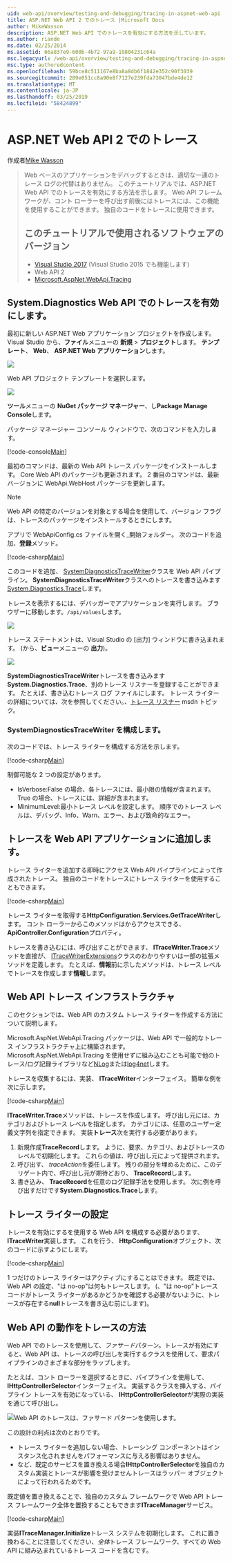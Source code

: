 ```yaml
---
uid: web-api/overview/testing-and-debugging/tracing-in-aspnet-web-api
title: ASP.NET Web API 2 でのトレース |Microsoft Docs
author: MikeWasson
description: ASP.NET Web API でのトレースを有効にする方法を示しています。
ms.author: riande
ms.date: 02/25/2014
ms.assetid: 66a837e9-600b-4b72-97a9-19804231c64a
msc.legacyurl: /web-api/overview/testing-and-debugging/tracing-in-aspnet-web-api
msc.type: authoredcontent
ms.openlocfilehash: 59bce8c511167e8ba8a8db6f1842e352c90f3039
ms.sourcegitcommit: 289e051cc8a90e8f7127e239fda73047bde4de12
ms.translationtype: MT
ms.contentlocale: ja-JP
ms.lasthandoff: 03/25/2019
ms.locfileid: "58424899"
---
```

<a name="tracing-in-aspnet-web-api-2"></a>ASP.NET Web API 2 でのトレース
====================
作成者[Mike Wasson](https://github.com/MikeWasson)

> Web ベースのアプリケーションをデバッグするときは、適切な一連のトレース ログの代替はありません。 このチュートリアルでは、ASP.NET Web API でのトレースを有効にする方法を示します。 Web API フレームワークが、コント ローラーを呼び出す前後にはトレースには、この機能を使用することができます。 独自のコードをトレースに使用できます。
>
> ## <a name="software-versions-used-in-the-tutorial"></a>このチュートリアルで使用されるソフトウェアのバージョン
>
> - [Visual Studio 2017](https://visualstudio.microsoft.com/downloads/?utm_medium=microsoft&utm_source=docs.microsoft.com&utm_campaign=button+cta&utm_content=download+vs2017) (Visual Studio 2015 でも機能します)
> - Web API 2
> - [Microsoft.AspNet.WebApi.Tracing](http://www.nuget.org/packages/Microsoft.AspNet.WebApi.Tracing)

## <a name="enable-systemdiagnostics-tracing-in-web-api"></a>System.Diagnostics Web API でのトレースを有効にします。

最初に新しい ASP.NET Web アプリケーション プロジェクトを作成します。 Visual Studio から、**ファイル**メニューの **新規** > **プロジェクト**します。 **テンプレート**、 **Web**、 **ASP.NET Web アプリケーション**します。

[![](tracing-in-aspnet-web-api/_static/image2.png)](tracing-in-aspnet-web-api/_static/image1.png)

Web API プロジェクト テンプレートを選択します。

[![](tracing-in-aspnet-web-api/_static/image4.png)](tracing-in-aspnet-web-api/_static/image3.png)

**ツール**メニューの  **NuGet パッケージ マネージャー**、し**Package Manage Console**します。

パッケージ マネージャー コンソール ウィンドウで、次のコマンドを入力します。

[!code-console[Main](tracing-in-aspnet-web-api/samples/sample1.cmd)]

最初のコマンドは、最新の Web API トレース パッケージをインストールします。 Core Web API のパッケージも更新されます。 2 番目のコマンドは、最新バージョンに WebApi.WebHost パッケージを更新します。

> [!NOTE]
> Web API の特定のバージョンを対象とする場合を使用して、バージョン フラグは、トレースのパッケージをインストールするときにします。

アプリで WebApiConfig.cs ファイルを開く\_開始フォルダー。 次のコードを追加、**登録**メソッド。

[!code-csharp[Main](tracing-in-aspnet-web-api/samples/sample2.cs?highlight=6)]

このコードを追加、 [SystemDiagnosticsTraceWriter](https://msdn.microsoft.com/library/system.web.http.tracing.systemdiagnosticstracewriter.aspx)クラスを Web API パイプライン。 **SystemDiagnosticsTraceWriter**クラスへのトレースを書き込みます[System.Diagnostics.Trace](https://msdn.microsoft.com/library/system.diagnostics.trace)します。

トレースを表示するには、デバッガーでアプリケーションを実行します。 ブラウザーに移動します。`/api/values`します。

![](tracing-in-aspnet-web-api/_static/image5.png)

トレース ステートメントは、Visual Studio の [出力] ウィンドウに書き込まれます。 (から、**ビュー**メニューの **出力**)。

[![](tracing-in-aspnet-web-api/_static/image7.png)](tracing-in-aspnet-web-api/_static/image6.png)

**SystemDiagnosticsTraceWriter**トレースを書き込みます**System.Diagnostics.Trace**、別のトレース リスナーを登録することができます。 たとえば、書き込むトレース ログ ファイルにします。 トレース ライターの詳細については、次を参照してください。、[トレース リスナー](https://msdn.microsoft.com/library/4y5y10s7.aspx) msdn トピック。

### <a name="configuring-systemdiagnosticstracewriter"></a>SystemDiagnosticsTraceWriter を構成します。

次のコードでは、トレース ライターを構成する方法を示します。

[!code-csharp[Main](tracing-in-aspnet-web-api/samples/sample3.cs)]

制御可能な 2 つの設定があります。

- IsVerbose:False の場合、各トレースには、最小限の情報が含まれます。 True の場合、トレースには、詳細が含まれます。
- MinimumLevel:最小トレース レベルを設定します。 順序でのトレース レベルは、デバッグ、Info、Warn、エラー、および致命的なエラー。

## <a name="adding-traces-to-your-web-api-application"></a>トレースを Web API アプリケーションに追加します。

トレース ライターを追加する即時にアクセス Web API パイプラインによって作成されたトレース。 独自のコードをトレースにトレース ライターを使用することもできます。

[!code-csharp[Main](tracing-in-aspnet-web-api/samples/sample4.cs)]

トレース ライターを取得する**HttpConfiguration.Services.GetTraceWriter**します。 コント ローラーからこのメソッドはからアクセスできる、 **ApiController.Configuration**プロパティ。

トレースを書き込むには、呼び出すことができます、 **ITraceWriter.Trace**メソッドを直接が、 [ITraceWriterExtensions](https://msdn.microsoft.com/library/system.web.http.tracing.itracewriterextensions.aspx)クラスのわかりやすいは一部の拡張メソッドを定義します。 たとえば、**情報**前に示したメソッドは、トレース レベルでトレースを作成します**情報**します。

## <a name="web-api-tracing-infrastructure"></a>Web API トレース インフラストラクチャ

このセクションでは、Web API のカスタム トレース ライターを作成する方法について説明します。

Microsoft.AspNet.WebApi.Tracing パッケージは、Web API で一般的なトレース インフラストラクチャ上に構築されます。 Microsoft.AspNet.WebApi.Tracing を使用せずに組み込むことも可能で他のトレース/ログ記録ライブラリなど[NLog](http://nlog-project.org/)または[log4net](http://logging.apache.org/log4net/)します。

トレースを収集するには、実装、 **ITraceWriter**インターフェイス。 簡単な例を次に示します。

[!code-csharp[Main](tracing-in-aspnet-web-api/samples/sample5.cs)]

**ITraceWriter.Trace**メソッドは、トレースを作成します。 呼び出し元には、カテゴリおよびトレース レベルを指定します。 カテゴリには、任意のユーザー定義文字列を指定できます。 実装**トレース**次を実行する必要があります。

1. 新規作成**TraceRecord**します。 ように、要求、カテゴリ、およびトレースのレベルで初期化します。 これらの値は、呼び出し元によって提供されます。
2. 呼び出す、 *traceAction*を委任します。 残りの部分を埋めるために、このデリゲート内で、呼び出し元が期待どおり、 **TraceRecord**します。
3. 書き込み、 **TraceRecord**を任意のログ記録手法を使用します。 次に例を呼び出すだけです**System.Diagnostics.Trace**します。

## <a name="setting-the-trace-writer"></a>トレース ライターの設定

トレースを有効にするを使用する Web API を構成する必要があります、 **ITraceWriter**実装します。 これを行う、 **HttpConfiguration**オブジェクト、次のコードに示すようにします。

[!code-csharp[Main](tracing-in-aspnet-web-api/samples/sample6.cs)]

1 つだけのトレース ライターはアクティブにすることはできます。 既定では、Web API の設定、&quot;は no-op&quot;は何もトレースします。 (、&quot;は no-op&quot;トレース コードがトレース ライターがあるかどうかを確認する必要がないように、トレースが存在する**null**トレースを書き込む前にします)。

## <a name="how-web-api-tracing-works"></a>Web API の動作をトレースの方法

Web API でのトレースを使用して、*ファサード*パターン。トレースが有効にすると、Web API は、トレースの呼び出しを実行するクラスを使用して、要求パイプラインのさまざまな部分をラップします。

たとえば、コント ローラーを選択するときに、パイプラインを使用して、 **IHttpControllerSelector**インターフェイス。 実装するクラスを挿入する、パイプライン トレースを有効になっている、 **IHttpControllerSelector**が実際の実装を通じて呼び出し。

![Web API のトレースは、ファサード パターンを使用します。](tracing-in-aspnet-web-api/_static/image8.png)

この設計の利点は次のとおりです。

- トレース ライターを追加しない場合、トレーシング コンポーネントはインスタンス化されませんをパフォーマンスに与える影響はありません。
- など、既定のサービスを置き換える場合**IHttpControllerSelector**を独自のカスタム実装とトレースが影響を受けませんトレースはラッパー オブジェクトによって行われるためです。

既定値を置き換えることで、独自のカスタム フレームワークで Web API トレース フレームワーク全体を置換することもできます**ITraceManager**サービス。

[!code-csharp[Main](tracing-in-aspnet-web-api/samples/sample7.cs)]

実装**ITraceManager.Initialize**トレース システムを初期化します。 これに置き換わることに注意してください、*全体*トレース フレームワーク、すべての Web API に組み込まれているトレース コードを含むです。
